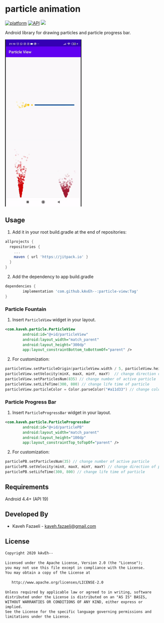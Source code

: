 # particle animation

[![platform](https://img.shields.io/badge/platform-Android-green.svg)](https://www.android.com)
[![API](https://img.shields.io/badge/API-19%2B-brightgreen.svg?style=flat)](https://android-arsenal.com/api?level=19)
[![](https://jitpack.io/v/kAvEh--/particle-view.svg)](https://jitpack.io/#kAvEh--/particle-view)

Android library for drawing particles and particle progress bar.

[<img src="screenshot/particle.gif" width="250" />]()

## Usage

1. Add it in your root build.gradle at the end of repositories:
```groovy
allprojects {
  repositories {
    ...
    maven { url 'https://jitpack.io' }
  }
}
```
2. Add the dependency to app build.gradle
```groovy
dependencies {
        implementation 'com.github.kAvEh--:particle-view:Tag'
}
```

### Particle Fountain
1. Insert `ParticleView` widget in your layout.
```xml
<com.kaveh.particle.ParticleView
        android:id="@+id/particleView"
        android:layout_width="match_parent"
        android:layout_height="300dp"
        app:layout_constraintBottom_toBottomOf="parent" />
```
2. For customization:
```kotlin
particleView.setParticleOrigin(particleView.width / 5, particleView.height) // change origin point of particles
particleView.setVelocity(minX, maxX, minY, maxY)  // change direction of particle. Random between min and max
particleView.setParticlesNum(835) // change number of active particle
particleView.setLifeTime(300, 800) // change life time of particle
particleView.particleColor = Color.parseColor("#a11d33") // change color of particles
```

### Particle Progress Bar
1. Insert `ParticleProgressBar` widget in your layout.
```xml
<com.kaveh.particle.ParticleProgressBar
        android:id="@+id/particlePB"
        android:layout_width="match_parent"
        android:layout_height="100dp"
        app:layout_constraintTop_toTopOf="parent" />
```
2. For customization:
```kotlin
particlePB.setParticlesNum(35) // change number of active particle
particlePB.setVelocity(minX, maxX, minY, maxY) // change direction of particle. Random between min and max
particlePB.setLifeTime(300, 800) // change life time of particle
```

## Requirements
Android 4.4+ (API 19)

## Developed By
* Kaveh Fazaeli - <kaveh.fazaeli@gmail.com>

## License

    Copyright 2020 kAvEh--

    Licensed under the Apache License, Version 2.0 (the "License");
    you may not use this file except in compliance with the License.
    You may obtain a copy of the License at

       http://www.apache.org/licenses/LICENSE-2.0

    Unless required by applicable law or agreed to in writing, software
    distributed under the License is distributed on an "AS IS" BASIS,
    WITHOUT WARRANTIES OR CONDITIONS OF ANY KIND, either express or implied.
    See the License for the specific language governing permissions and
    limitations under the License.

